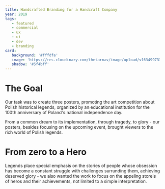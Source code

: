 ```yaml
---
title: Handcrafted Branding for a Handcraft Company
year: 2019
tags:
   - featured
   - commercial
   - ux
   - ui
   - dev
   - branding
card:
   background: '#fffdfa'
   image: 'https://res.cloudinary.com/thetarnav/image/upload/v1634997331/portfolio/renkidzielo/hero_fmor7f.png'
   shadow: '#5f4bff'
---
```


# The Goal

Our task was to create three posters, promoting the art competition about Polish historical legends, organized by an educational institution for the 100th anniversary of Poland's national independence day.

From a common dream to its implementation, through tragedy, to glory - our posters, besides focusing on the upcoming event, brought viewers to the rich world of Polish legends.

# From zero to a Hero

Legends place special emphasis on the stories of people whose obsession has become a constant struggle with challenges surrunding them, achieving deserved glory - we also wanted the work to focus on the appeling storeis of heros and their achievements, not limited to a simple interpretation.
